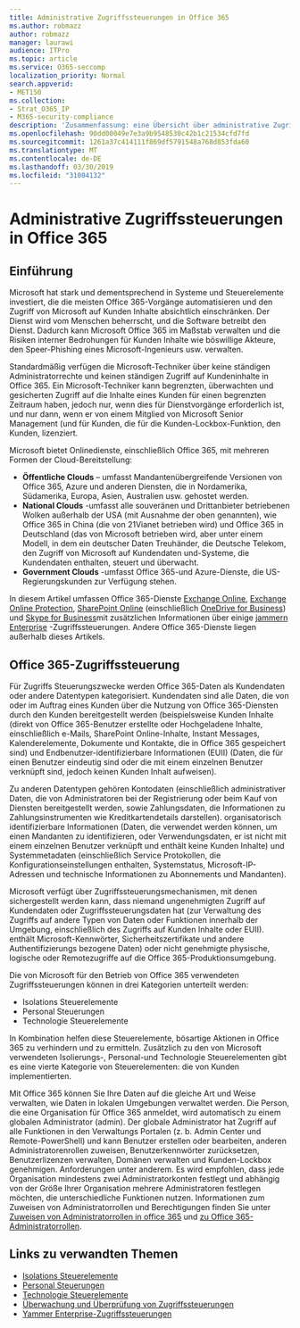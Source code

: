 ```yaml
---
title: Administrative Zugriffssteuerungen in Office 365
ms.author: robmazz
author: robmazz
manager: laurawi
audience: ITPro
ms.topic: article
ms.service: O365-seccomp
localization_priority: Normal
search.appverid:
- MET150
ms.collection:
- Strat_O365_IP
- M365-security-compliance
description: 'Zusammenfassung: eine Übersicht über administrative Zugriffssteuerungen und Datenkategorisierung von Office 365.'
ms.openlocfilehash: 90dd00049e7e3a9b9548530c42b1c21534cfd7fd
ms.sourcegitcommit: 1261a37c414111f869df5791548a768d853fda60
ms.translationtype: MT
ms.contentlocale: de-DE
ms.lasthandoff: 03/30/2019
ms.locfileid: "31004132"
---
```

# <a name="administrative-access-controls-in-office-365"></a>Administrative Zugriffssteuerungen in Office 365 

## <a name="introduction"></a>Einführung
Microsoft hat stark und dementsprechend in Systeme und Steuerelemente investiert, die die meisten Office 365-Vorgänge automatisieren und den Zugriff von Microsoft auf Kunden Inhalte absichtlich einschränken. Der Dienst wird vom Menschen beherrscht, und die Software betreibt den Dienst. Dadurch kann Microsoft Office 365 im Maßstab verwalten und die Risiken interner Bedrohungen für Kunden Inhalte wie böswillige Akteure, den Speer-Phishing eines Microsoft-Ingenieurs usw. verwalten.

Standardmäßig verfügen die Microsoft-Techniker über keine ständigen Administratorrechte und keinen ständigen Zugriff auf Kundeninhalte in Office 365. Ein Microsoft-Techniker kann begrenzten, überwachten und gesicherten Zugriff auf die Inhalte eines Kunden für einen begrenzten Zeitraum haben, jedoch nur, wenn dies für Dienstvorgänge erforderlich ist, und nur dann, wenn er von einem Mitglied von Microsoft Senior Management (und für Kunden, die für die Kunden-Lockbox-Funktion, den Kunden, lizenziert.

Microsoft bietet Onlinedienste, einschließlich Office 365, mit mehreren Formen der Cloud-Bereitstellung:

- **Öffentliche Clouds** – umfasst Mandantenübergreifende Versionen von Office 365, Azure und anderen Diensten, die in Nordamerika, Südamerika, Europa, Asien, Australien usw. gehostet werden.
- **National Clouds** -umfasst alle souveränen und Drittanbieter betriebenen Wolken außerhalb der USA (mit Ausnahme der oben genannten), wie Office 365 in China (die von 21Vianet betrieben wird) und Office 365 in Deutschland (das von Microsoft betrieben wird, aber unter einem Modell, in dem ein deutscher Daten Treuhänder, die Deutsche Telekom, den Zugriff von Microsoft auf Kundendaten und-Systeme, die Kundendaten enthalten, steuert und überwacht.
- **Government Clouds** -umfasst Office 365-und Azure-Dienste, die US-Regierungskunden zur Verfügung stehen.

In diesem Artikel umfassen Office 365-Dienste [Exchange Online](https://docs.microsoft.com/Exchange/exchange-online), [Exchange Online Protection](https://docs.microsoft.com/Office365/SecurityCompliance/eop/exchange-online-protection-overview), [SharePoint Online](https://docs.microsoft.com/sharepoint/sharepoint-online) (einschließlich [OneDrive for Business](https://docs.microsoft.com/OneDrive/onedrive)) und [Skype for Business](https://docs.microsoft.com/SkypeForBusiness/skype-for-business-online)mit zusätzlichen Informationen über einige [jammern Enterprise](https://support.office.com/article/yammer-–-admin-help-e1464355-1f97-49ac-b2aa-dd320b179dbe?ui=en-US&rs=en-US&ad=US) -Zugriffssteuerungen. Andere Office 365-Dienste liegen außerhalb dieses Artikels.

## <a name="office-365-access-controls"></a>Office 365-Zugriffssteuerung
Für Zugriffs Steuerungszwecke werden Office 365-Daten als Kundendaten oder andere Datentypen kategorisiert. Kundendaten sind alle Daten, die von oder im Auftrag eines Kunden über die Nutzung von Office 365-Diensten durch den Kunden bereitgestellt werden (beispielsweise Kunden Inhalte (direkt von Office 365-Benutzer erstellte oder Hochgeladene Inhalte, einschließlich e-Mails, SharePoint Online-Inhalte, Instant Messages, Kalenderelemente, Dokumente und Kontakte, die in Office 365 gespeichert sind) und Endbenutzer-identifizierbare Informationen (EUII) (Daten, die für einen Benutzer eindeutig sind oder die mit einem einzelnen Benutzer verknüpft sind, jedoch keinen Kunden Inhalt aufweisen). 

Zu anderen Datentypen gehören Kontodaten (einschließlich administrativer Daten, die von Administratoren bei der Registrierung oder beim Kauf von Diensten bereitgestellt werden, sowie Zahlungsdaten, die Informationen zu Zahlungsinstrumenten wie Kreditkartendetails darstellen). organisatorisch identifizierbare Informationen (Daten, die verwendet werden können, um einen Mandanten zu identifizieren, oder Verwendungsdaten, er ist nicht mit einem einzelnen Benutzer verknüpft und enthält keine Kunden Inhalte) und Systemmetadaten (einschließlich Service Protokollen, die Konfigurationseinstellungen enthalten, Systemstatus, Microsoft-IP-Adressen und technische Informationen zu Abonnements und Mandanten).

Microsoft verfügt über Zugriffssteuerungsmechanismen, mit denen sichergestellt werden kann, dass niemand ungenehmigten Zugriff auf Kundendaten oder Zugriffssteuerungsdaten hat (zur Verwaltung des Zugriffs auf andere Typen von Daten oder Funktionen innerhalb der Umgebung, einschließlich des Zugriffs auf Kunden Inhalte oder EUII). enthält Microsoft-Kennwörter, Sicherheitszertifikate und andere Authentifizierungs bezogene Daten) oder nicht genehmigte physische, logische oder Remotezugriffe auf die Office 365-Produktionsumgebung.

Die von Microsoft für den Betrieb von Office 365 verwendeten Zugriffssteuerungen können in drei Kategorien unterteilt werden:
- Isolations Steuerelemente
- Personal Steuerungen
- Technologie Steuerelemente

In Kombination helfen diese Steuerelemente, bösartige Aktionen in Office 365 zu verhindern und zu ermitteln. Zusätzlich zu den von Microsoft verwendeten Isolierungs-, Personal-und Technologie Steuerelementen gibt es eine vierte Kategorie von Steuerelementen: die von Kunden implementierten.

Mit Office 365 können Sie Ihre Daten auf die gleiche Art und Weise verwalten, wie Daten in lokalen Umgebungen verwaltet werden. Die Person, die eine Organisation für Office 365 anmeldet, wird automatisch zu einem globalen Administrator (admin). Der globale Administrator hat Zugriff auf alle Funktionen in den Verwaltungs Portalen (z. b. Admin Center und Remote-PowerShell) und kann Benutzer erstellen oder bearbeiten, anderen Administratorenrollen zuweisen, Benutzerkennwörter zurücksetzen, Benutzerlizenzen verwalten, Domänen verwalten und Kunden-Lockbox genehmigen. Anforderungen unter anderem. Es wird empfohlen, dass jede Organisation mindestens zwei Administratorkonten festlegt und abhängig von der Größe Ihrer Organisation mehrere Administratoren festlegen möchten, die unterschiedliche Funktionen nutzen. Informationen zum Zuweisen von Administratorrollen und Berechtigungen finden Sie unter [Zuweisen von Administratorrollen in office 365](https://support.office.com/article/Assigning-admin-roles-in-Office-365-eac4d046-1afd-4f1a-85fc-8219c79e1504) und [zu Office 365-Administratorrollen](https://support.office.com/article/Permissions-in-Office-365-DA585EEA-F576-4F55-A1E0-87090B6AAA9D).


## <a name="related-links"></a>Links zu verwandten Themen

- [Isolations Steuerelemente](office-365-isolation-controls.md)
- [Personal Steuerungen](office-365-personnel-controls.md)
- [Technologie Steuerelemente](office-365-technology-controls.md)
- [Überwachung und Überprüfung von Zugriffssteuerungen](office-365-monitoring-and-auditing-access-controls.md)
- [Yammer Enterprise-Zugriffssteuerungen](office-365-yammer-enterprise-access-controls.md)